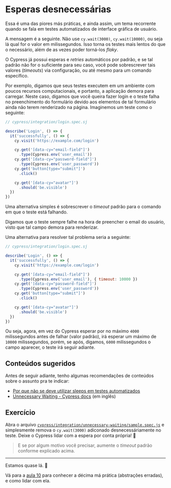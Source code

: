 # Esperas desnecessárias

Essa é uma das piores más práticas, e ainda assim, um tema recorrente quando se fala em testes automatizados de interface gráfica de usuário.

A mensagem é a seguinte. Não use `cy.wait(3000)`, `cy.wait(10000)`, ou seja lá qual for o valor em milissegundos. Isso torna os testes mais lentos do que o necessário, além de as vezes poder torná-los _flaky_.

O Cypress já possui esperas e _retries_ automáticos por padrão, e se tal padrão não for o suficiente para seu caso, você pode sobrescrever tais valores (_timeouts_) via configuração, ou até mesmo para um comando específico.

Por exemplo, digamos que seus testes executem em um ambiente com poucos recursos computacionais, e portanto, a aplicação demora para carregar. Neste caso, digamos que você queira fazer login e o teste falha no preenchimento do formulário devido aos elementos de tal formulário ainda não terem renderizado na página. Imaginemos um teste como o seguinte:

```js
// cypress/integration/login.spec.sj

describe('Login', () => {
  it('successfully', () => {
    cy.visit('https://example.com/login')

    cy.get('[data-cy="email-field"]')
      .type(Cypress.env('user_email'))
    cy.get('[data-cy="password-field"]')
      .type(Cypress.env('user_password'))
    cy.get('button[type="submit"]')
      .click()

    cy.get('[data-cy="avatar"]')
      .should('be.visible')
  })
})
```

Uma alternativa simples é sobrescrever o _timeout_ padrão para o comando em que o teste está falhando.

Digamos que o teste sempre falhe na hora de preencher o email do usuário, visto que tal campo demora para renderizar.

Uma alternativa para resolver tal problema seria a seguinte:

```js
// cypress/integration/login.spec.sj

describe('Login', () => {
  it('successfully', () => {
    cy.visit('https://example.com/login')

    cy.get('[data-cy="email-field"]')
      .type(Cypress.env('user_email'), { timeout: 10000 })
    cy.get('[data-cy="password-field"]')
      .type(Cypress.env('user_password'))
    cy.get('button[type="submit"]')
      .click()

    cy.get('[data-cy="avatar"]')
      .should('be.visible')
  })
})
```

Ou seja, agora, em vez do Cypress esperar por no máximo `4000` milissegundos antes de falhar (valor padrão), irá esperar um máximo de `10000` milissegundos, porém, se após, digamos, `6000` milissegundos o campo aparecer, o teste irá seguir adiante.

## Conteúdos sugeridos

Antes de seguir adiante, tenho algumas recomendações de conteúdos sobre o assunto pra te indicar:

- [Por que não se deve utilizar sleeps em testes automatizados](https://talkingabouttesting.com/2017/11/20/por-que-nao-se-deve-utilizar-sleeps-em-testes-automatizados/)
- [Unnecessary Waiting - Cypress docs](https://docs.cypress.io/guides/references/best-practices#Unnecessary-Waiting) (em inglês)

## Exercício

Abra o arquivo [`cypress/integration/unnecessary-waiting/sample.spec.js`](../cypress/integration/unnecessary-waiting/sample.spec.js) e simplesmente remova o `cy.wait(3000)` adiconado desnecessáriamente no teste. Deixe o Cypress lidar com a espera por conta própria! 🙌

> E se por algum motivo você precisar, aumente o _timeout_ padrão conforme explicado acima.

___

Estamos quase lá. 🏁

Vá para a [aula 10](./10.md) para conhecer a décima má prática (abstrações erradas), e como lidar com ela.
